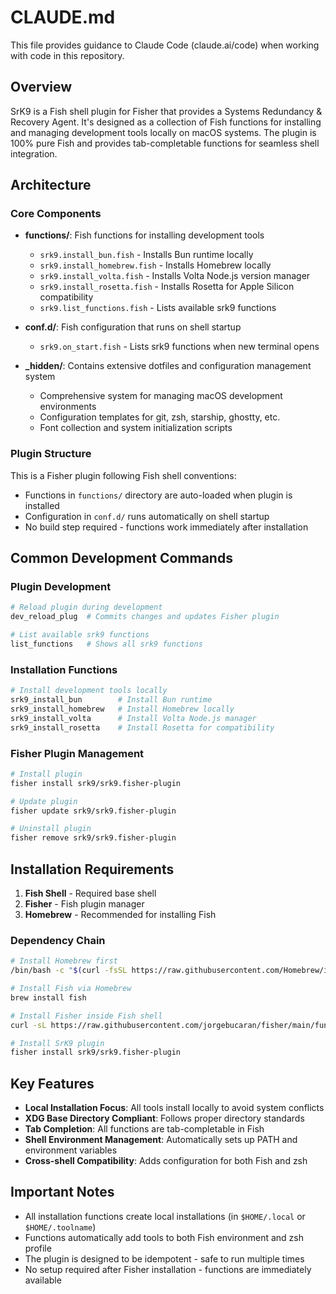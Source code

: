 # CLAUDE.md

This file provides guidance to Claude Code (claude.ai/code) when working with code in this repository.

## Overview

SrK9 is a Fish shell plugin for Fisher that provides a Systems Redundancy & Recovery Agent. It's designed as a collection of Fish functions for installing and managing development tools locally on macOS systems. The plugin is 100% pure Fish and provides tab-completable functions for seamless shell integration.

## Architecture

### Core Components

- **functions/**: Fish functions for installing development tools
  - `srk9.install_bun.fish` - Installs Bun runtime locally
  - `srk9.install_homebrew.fish` - Installs Homebrew locally  
  - `srk9.install_volta.fish` - Installs Volta Node.js version manager
  - `srk9.install_rosetta.fish` - Installs Rosetta for Apple Silicon compatibility
  - `srk9.list_functions.fish` - Lists available srk9 functions

- **conf.d/**: Fish configuration that runs on shell startup
  - `srk9.on_start.fish` - Lists srk9 functions when new terminal opens

- **_hidden/**: Contains extensive dotfiles and configuration management system
  - Comprehensive system for managing macOS development environments
  - Configuration templates for git, zsh, starship, ghostty, etc.
  - Font collection and system initialization scripts

### Plugin Structure

This is a Fisher plugin following Fish shell conventions:
- Functions in `functions/` directory are auto-loaded when plugin is installed
- Configuration in `conf.d/` runs automatically on shell startup
- No build step required - functions work immediately after installation

## Common Development Commands

### Plugin Development
```bash
# Reload plugin during development
dev_reload_plug  # Commits changes and updates Fisher plugin

# List available srk9 functions
list_functions   # Shows all srk9 functions
```

### Installation Functions
```bash
# Install development tools locally
srk9_install_bun        # Install Bun runtime
srk9_install_homebrew   # Install Homebrew locally
srk9_install_volta      # Install Volta Node.js manager
srk9_install_rosetta    # Install Rosetta for compatibility
```

### Fisher Plugin Management
```bash
# Install plugin
fisher install srk9/srk9.fisher-plugin

# Update plugin
fisher update srk9/srk9.fisher-plugin

# Uninstall plugin
fisher remove srk9/srk9.fisher-plugin
```

## Installation Requirements

1. **Fish Shell** - Required base shell
2. **Fisher** - Fish plugin manager
3. **Homebrew** - Recommended for installing Fish

### Dependency Chain
```bash
# Install Homebrew first
/bin/bash -c "$(curl -fsSL https://raw.githubusercontent.com/Homebrew/install/HEAD/install.sh)"

# Install Fish via Homebrew
brew install fish

# Install Fisher inside Fish shell
curl -sL https://raw.githubusercontent.com/jorgebucaran/fisher/main/functions/fisher.fish | source && fisher install jorgebucaran/fisher

# Install SrK9 plugin
fisher install srk9/srk9.fisher-plugin
```

## Key Features

- **Local Installation Focus**: All tools install locally to avoid system conflicts
- **XDG Base Directory Compliant**: Follows proper directory standards
- **Tab Completion**: All functions are tab-completable in Fish
- **Shell Environment Management**: Automatically sets up PATH and environment variables
- **Cross-shell Compatibility**: Adds configuration for both Fish and zsh

## Important Notes

- All installation functions create local installations (in `$HOME/.local` or `$HOME/.toolname`)
- Functions automatically add tools to both Fish environment and zsh profile
- The plugin is designed to be idempotent - safe to run multiple times
- No setup required after Fisher installation - functions are immediately available